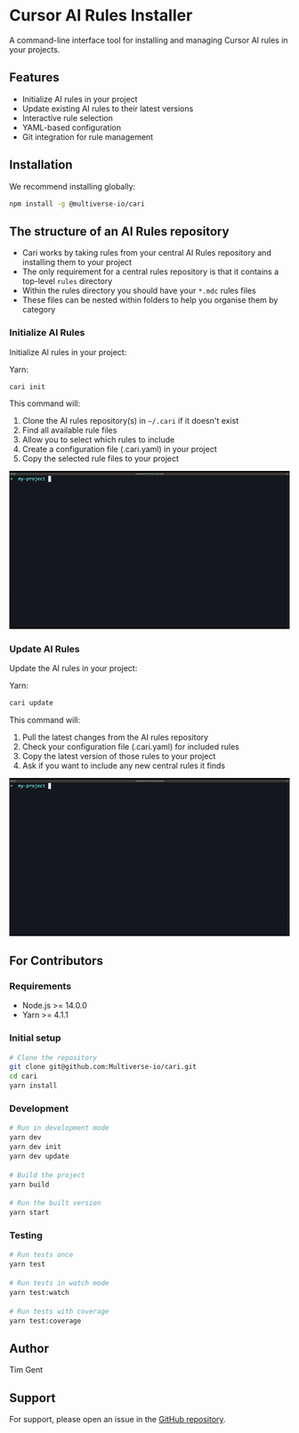 # Cursor AI Rules Installer

A command-line interface tool for installing and managing Cursor AI rules in your projects.

## Features

- Initialize AI rules in your project
- Update existing AI rules to their latest versions
- Interactive rule selection
- YAML-based configuration
- Git integration for rule management

## Installation

We recommend installing globally:

```bash
npm install -g @multiverse-io/cari
```

## The structure of an AI Rules repository

- Cari works by taking rules from your central AI Rules repository and installing them to your project
- The only requirement for a central rules repository is that it contains a top-level `rules` directory
- Within the rules directory you should have your `*.mdc` rules files
- These files can be nested within folders to help you organise them by category

### Initialize AI Rules

Initialize AI rules in your project:

Yarn:

```bash
cari init
```

This command will:

1. Clone the AI rules repository(s) in `~/.cari` if it doesn't exist
2. Find all available rule files
3. Allow you to select which rules to include
4. Create a configuration file (.cari.yaml) in your project
5. Copy the selected rule files to your project

![Init Demo](assets/init.gif)

### Update AI Rules

Update the AI rules in your project:

Yarn:

```bash
cari update
```

This command will:

1. Pull the latest changes from the AI rules repository
2. Check your configuration file (.cari.yaml) for included rules
3. Copy the latest version of those rules to your project
4. Ask if you want to include any new central rules it finds

![Update Demo](assets/update.gif)

## For Contributors

### Requirements

- Node.js >= 14.0.0
- Yarn >= 4.1.1

### Initial setup

```bash
# Clone the repository
git clone git@github.com:Multiverse-io/cari.git
cd cari
yarn install
```

### Development

```bash
# Run in development mode
yarn dev
yarn dev init 
yarn dev update 

# Build the project
yarn build

# Run the built version
yarn start
```

### Testing

```bash
# Run tests once
yarn test

# Run tests in watch mode
yarn test:watch

# Run tests with coverage
yarn test:coverage
```

## Author

Tim Gent

## Support

For support, please open an issue in the [GitHub repository](https://github.com/Multiverse-io/cari).
